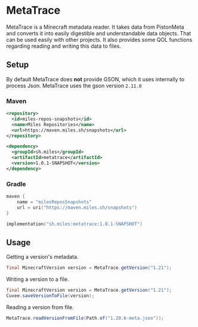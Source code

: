 # MetaTrace

MetaTrace is a Minecraft metadata reader. It takes data from PistonMeta and
converts it into easily digestible and understandable data objects.
That can be used easily with other projects. It also provides some QOL
functions regarding reading and writing this data to files.

## Setup

By default MetaTrace does **not** provide GSON, which it uses internally to process Json.
MetaTrace uses the gson version `2.11.0`

### Maven
```xml
<repository>
  <id>miles-repos-snapshots</id>
  <name>Miles Repositories</name>
  <url>https://maven.miles.sh/snapshots</url>
</repository>

<dependency>
  <groupId>sh.miles</groupId>
  <artifactId>metatrace</artifactId>
  <version>1.0.1-SNAPSHOT</version>
</dependency>
```

### Gradle
```kotlin
maven {
    name = "milesReposSnapshots"
    url = uri("https://maven.miles.sh/snapshots")
}

implementation("sh.miles:metatrace:1.0.1-SNAPSHOT")
```

## Usage

Getting a version's metadata.

```java
final MinecraftVersion version = MetaTrace.getVersion("1.21");
```

Writing a version to a file.

```java
final MinecraftVersion version = MetaTrace.getVersion("1.21");
Cuvee.saveVersionToFile(version);
```

Reading a version from file.

```java
MetaTrace.readVersionFromFile(Path.of("1.20.6-meta.json"));
```
